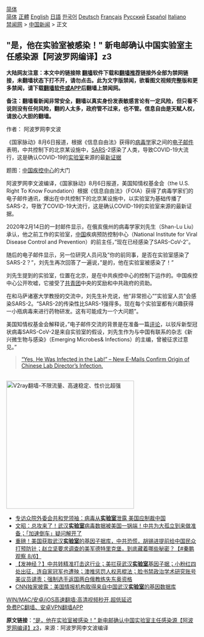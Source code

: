  <!-- 面包屑导航 --> <div class="breadcrumb"><!-- GTranslate: https://gtranslate.io/ -->  <div class="switcher notranslate">  <div class="selected">  <a href="#" onclick="return false;"> 简体</a>  </div>  <div class="option">  <a href="https://www.bannedbook.org" onclick="doGTranslate('zh-CN|zh-CN');jQuery('div.switcher div.selected a').html(jQuery(this).html());return false;" title="简体中文" class="nturl selected"> 简体</a>  <a href="https://www.bannedbook.org/zh-tw/" onclick="doGTranslate('zh-CN|zh-TW');jQuery('div.switcher div.selected a').html(jQuery(this).html());return false;" title="繁體中文" class="nturl"> 正體</a>  <a href="https://www.bannedbook.org/en/" onclick="doGTranslate('zh-CN|en');jQuery('div.switcher div.selected a').html(jQuery(this).html());return false;" title="English" class="nturl"> English</a>  <a href="https://www.bannedbook.org/ja/" onclick="doGTranslate('zh-CN|ja');jQuery('div.switcher div.selected a').html(jQuery(this).html());return false;" title="日本語" class="nturl"> 日語</a>  <a href="https://www.bannedbook.org/ko/" onclick="doGTranslate('zh-CN|ko');jQuery('div.switcher div.selected a').html(jQuery(this).html());return false;" title="한국어" class="nturl"> 한국어</a>  <a href="https://www.bannedbook.org/de/" onclick="doGTranslate('zh-CN|de');jQuery('div.switcher div.selected a').html(jQuery(this).html());return false;" title="Deutsch" class="nturl"> Deutsch</a>  <a href="https://www.bannedbook.org/fr/" onclick="doGTranslate('zh-CN|fr');jQuery('div.switcher div.selected a').html(jQuery(this).html());return false;" title="Français" class="nturl"> Français</a>  <a href="https://www.bannedbook.org/ru/" onclick="doGTranslate('zh-CN|ru');jQuery('div.switcher div.selected a').html(jQuery(this).html());return false;" title="Русский" class="nturl"> Русский</a>  <a href="https://www.bannedbook.org/es/" onclick="doGTranslate('zh-CN|es');jQuery('div.switcher div.selected a').html(jQuery(this).html());return false;" title="Español" class="nturl"> Español</a>  <a href="https://www.bannedbook.org/it/" onclick="doGTranslate('zh-CN|it');jQuery('div.switcher div.selected a').html(jQuery(this).html());return false;" title="Italiano" class="nturl"> Italiano</a>  </div>  </div>      <div class='breadcrumb-sub'><!-- Breadcrumb NavXT 6.3.0 --> <a href="https://www.bannedbook.org/" class="home">禁闻网</a> &gt; <a href="https://www.bannedbook.org/bnews/cnnews/" class="category">中国新闻</a> &gt; 正文</div></div><h2>"是，他在实验室被感染！" 新电邮确认中国实验室主任感染源【阿波罗网编译】z3</h2> <p class="notice"><b>大陆网友注意：本文中的链接除 <a href="https://github.com/bannedbook/fanqiang" >翻墙</a>软件下载和<a href="https://github.com/killgcd/justmysocks/blob/master/README.md">翻墙推荐</a>链接外全部为禁网链接，未翻墙状态下打不开，请勿点击。此为文字版禁闻，欲看图文视频完整版和更多禁闻，请下载<a href="https://github.com/bannedbook/fanqiang">翻墙软件或APP</a>后翻墙上禁闻网。</p><p>备注：翻墙看新闻非常安全，翻墙以真实身份发表敏感言论有一定风险，但只看不说则没有任何风险，翻的人太多，政府管不过来，也不管。信息自由是天赋人权，请放心大胆的翻墙。</b></p>  <div class="entry"> <p>作者： 阿波罗网李文波</p> <p id="summary">《国家脉动》8月6日报道，根据《信息自由法》获得的<a href="https://www.bannedbook.org/bnews/tag/%E7%97%85%E6%AF%92%E5%AD%A6/" class="st_tag internal_tag" rel="tag" title="标签 病毒学 下的日志">病毒学</a>家之间的<a href="https://www.bannedbook.org/bnews/tag/%E7%94%B5%E5%AD%90%E9%82%AE%E4%BB%B6/" class="st_tag internal_tag" rel="tag" title="标签 电子邮件 下的日志">电子邮件</a>表明，中共控制下的北京某设施中，<a href="https://www.bannedbook.org/bnews/tag/sars/" class="st_tag internal_tag" rel="tag" title="标签 SARS 下的日志">SARS</a>-2感染了人类，导致COVID-19大流行，这是确认COVID-19的<a href="https://www.bannedbook.org/bnews/tag/%E5%AE%9E%E9%AA%8C%E5%AE%A4/" class="st_tag internal_tag" rel="tag" title="标签 实验室 下的日志">实验室</a>来源的最<a href="https://www.bannedbook.org/bnews/tag/%E6%96%B0%E8%AF%81%E6%8D%AE/" class="st_tag internal_tag" rel="tag" title="标签 新证据 下的日志">新证据</a></p> <p>题图：<a href="https://www.bannedbook.org/bnews/tag/%E4%B8%AD%E5%9B%BD/" class="st_tag internal_tag" rel="tag" title="标签 中国 下的日志">中国</a><a href="https://www.bannedbook.org/bnews/tag/%E7%96%BE%E6%8E%A7%E4%B8%AD%E5%BF%83/" class="st_tag internal_tag" rel="tag" title="标签 疾控中心 下的日志">疾控中心</a>的大门</p>  <p>阿波罗网李文波编译，《国家脉动》8月6日报道，美国知情权基金会（the U.S. Right To Know Foundation）根据《信息自由法》（FOIA）获得了病毒学家们的电子邮件通讯，爆出在中共控制下的北京某设施中，以实验室为基础传播了SARS-2，导致了COVID-19大流行，这是确认COVID-19的实验室来源的最新证据。</p> <p>2020年2月14日的一封邮件显示，在俄亥俄州的病毒学家刘先生（Shan-Lu Liu）承认，他之前工作的实验室，<span class='wp_keywordlink_affiliate'><a href="https://www.bannedbook.org/" title="中国" target="_blank">中国</a></span>疾病预防控制中心（National Institute for Viral Disease Control and Prevention）的前主任，&#8221;现在已经感染了SARS-CoV-2&#8243;。</p> <p>随后的电子邮件显示，另一位研究人员问及&#8221;你的前同事，是否在实验室感染了SARS-2？&#8221;，刘先生再次回答了一遍说，&#8221;是的，他在实验室被感染了！&#8221;</p>  <p>刘先生提到的实验室，位置在北京，是在中共疾控中心的控制下运作的。中国疾控中心公开吹嘘，它接受了<a href="https://www.bannedbook.org/bnews/tag/%e5%85%b1%e9%9d%92%e5%9b%a2/" class="st_tag internal_tag" rel="tag" title="标签 共青团 下的日志">共青团</a>中央的奖励和中共政府的资助。</p> <p>在和马萨诸塞大学教授的交流中，刘先生补充说，他&#8221;非常担心&#8221;&#8221;实验室人员&#8221;会感染SARS-2。“SARS-2的传染性比SARS-1强得多。现在每个实验室都有兴趣获得一小瓶病毒来进行药物研发。这有可能成为一个大问题&#8221;。</p> <p>美国知情权基金会解释说，&#8221;电子邮件交流的背景是在准备一篇<span class='wp_keywordlink_affiliate'><a href="https://www.bannedbook.org/bnews/comments/" title="新闻评论" target="_blank">评论</a></span>，以驳斥新型冠状病毒SARS-CoV-2是来自实验室的假设，刘先生作为与中国有联系的杂志《新兴微生物与感染》（Emerging Microbes&amp; Infections）的主编，曾被征求过意见。&#8221;</p>  <blockquote class="wp-embedded-content" data-secret="CKLfGPYw1X"><p><a href="https://thenationalpulse.com/news/foia-emails-reveal-sars-lab-transmission/">“Yes, He Was Infected in the Lab!” – New E-Mails Confirm Origin of Chinese Lab Director&#8217;s Infection.</a></p></blockquote> <p><br/><a href="https://github.com/bannedbook/fanqiang/wiki/V2ray%E6%9C%BA%E5%9C%BA"><img src="https://raw.githubusercontent.com/bannedbook/fanqiang/master/v2ss/images/v2free.jpg" width="336" alt="V2ray翻墙-不限流量、高速稳定、性价比超强"></a><br/></p> <ul class='op-related-articles' title='相关阅读'> <li><a href='https://www.bannedbook.org/bnews/headline/20210807/1601987.html' target='_blank'>专访众院外委会共和党领袖：病毒从<b>实验室</b>泄露 美国应制裁中国</a></li> <li><a href='https://www.bannedbook.org/bnews/cbnews/20210807/1601780.html' target='_blank'>文昭：总攻来了！武汉<b>实验室</b>病毒数据被美国一锅端！中共为大孤立到来做准备；「加速倒车」疑问解开了</a></li> <li><a href='https://www.bannedbook.org/bnews/bannedvideo/20210807/1601754.html' target='_blank'>重磅！美国获取武汉<b>实验室</b>的基因子据库，中共恐慌，胡锡进提前给中国民众打预防针；赵立坚要求调查的美军德特里克堡，到底藏着哪些秘密？【#秦鹏观察 8/6】</a></li> <li><a href='https://www.bannedbook.org/bnews/bannedvideo/20210806/1601587.html' target='_blank'>【发神经？】中共转精准打击这行业；美拦获武汉<b>实验室</b>基因子据；小粉红四处出征，连自家冠军也遭殃；澳推惩罚人权恶棍法；脸书禁政治学术研究账号美议员谴责；强制选手返国两白俄教练失东奥资格</a></li> <li><a href='https://www.bannedbook.org/bnews/comments/20210806/1601442.html' target='_blank'>CNN独家披露：美国情报机构取得来自中国武汉<b>实验室</b>的基因数据库</a></li> </ul> <p class="texttj"> <a href="https://github.com/bannedbook/fanqiang/wiki/V2ray%E6%9C%BA%E5%9C%BA" target="_blank">WIN/MAC/安卓/iOS高速翻墙:高清视频秒开,超低延迟</a><br/> <a href="https://github.com/bannedbook/fanqiang/wiki/%E7%A6%81%E9%97%BB%E7%BD%91%E5%AE%89%E5%8D%93%E7%BF%BB%E5%A2%99%E6%96%B0%E9%97%BBAPP" target="_blank">免费PC翻墙、安卓VPN翻墙APP</a></p> <p> <b>原文链接</b>：<a class="src_link" href="https://www.aboluowang.com/2021/0807/1629802.html" target="_blank">&#8220;是，他在实验室被感染！&#8221; 新电邮确认中国实验室主任感染源【阿波罗网编译】z3</a>，来源：阿波罗网李文波编译 </p><a name='sharetosocial'></a>  <div style="margin-bottom:5px;padding-bottom:5px;clear:both"> <div id="archive-pix-1" class="banner-ads"> <!-- AuctionX Display platform tag START --> <div id="26318x728x90x621x_ADSLOT2" clicktrack="%%CLICK_URL_ESC%%"></div> <!-- AuctionX Display platform tag END --> </div> <div id="archive-pix-2" class="banner-ads"> <!-- AuctionX Display platform tag START --> <div id="26315x300x250x621x_ADSLOT2" clicktrack="%%CLICK_URL_ESC%%"></div> <!-- AuctionX Display platform tag END --> </div> </div>  <div id="archive-pix-1" class="banner-ads"> <!-- AuctionX Display platform tag START --> <div id="26318x728x90x621x_ADSLOT3" clicktrack="%%CLICK_URL_ESC%%"></div> <!-- AuctionX Display platform tag END --> </div> </div><!--END ENTRY--> 